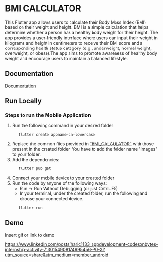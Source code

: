 
# BMI CALCULATOR

This Flutter app allows users to calculate their Body Mass Index (BMI) based on their weight and height. BMI is a simple calculation that helps determine whether a person has a healthy body weight for their height. The app provides a user-friendly interface where users  can input their weight in kilograms and height in centimeters to receive their BMI score and a corresponding health status category (e.g., underweight, normal weight, overweight, or obese).The app aims to promote awareness of healthy body weight and encourage users to maintain a balanced lifestyle.


## Documentation

[Documentation](https://docs.flutter.dev/)



## Run Locally
### Steps to run the Mobile Application

1. Run the following command in your desired folder
```sh
      flutter create appname-in-lowercase
```
2. Replace the common files provided in  ["BMI_CALCULATOR"](https://github.com/N-Harichandana/BMI_CALCULATOR)  with those present in the created folder. You have to add the folder name "images" to your folder.
3. Add the dependencies:
```sh
      flutter pub get
```
4. Connect your mobile device to your created folder
5. Run the code by anyone of the following ways:
    - Run -> Run Without Debugging (or just Cntrl+F5)
    - In your terminal, under the created folder, run the following and choose your connected device. 
```sh
      flutter run
```

## Demo

Insert gif or link to demo

https://www.linkedin.com/posts/haric1133_appdevelopment-codesonbytes-internship-activity-7130154908174995456-P0-X?utm_source=share&utm_medium=member_android

